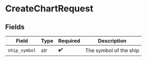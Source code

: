 # CreateChartRequest


## Fields

| Field                  | Type                   | Required               | Description            |
| ---------------------- | ---------------------- | ---------------------- | ---------------------- |
| `ship_symbol`          | *str*                  | :heavy_check_mark:     | The symbol of the ship |